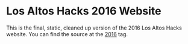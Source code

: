 # Los Altos Hacks 2016 Website

This is the final, static, cleaned up version of the 2016 Los Altos Hacks website. You can find the source at the [2016](https://github.com/losaltoshacks/losaltoshacks.com-develop/tree/2016) tag.
